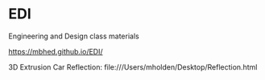 # EDI
Engineering and Design class materials

https://mbhed.github.io/EDI/

3D Extrusion Car Reflection:   file:///Users/mholden/Desktop/Reflection.html
